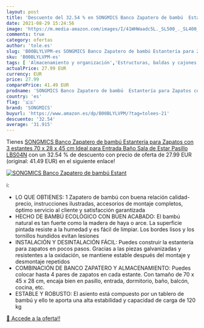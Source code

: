 ```yaml
---
layout: post
title: 'Descuento del 32.54 % en SONGMICS Banco Zapatero de bambú  Estant'
date: 2021-08-29 15:24:56
image: 'https://m.media-amazon.com/images/I/41WHWaadc5L._SL500_._SL400_.jpg'
comments: true
category: ofertas
author: 'tole.es'
slug: 'B00BLYLVPM-es SONGMICS Banco Zapatero de bambú Estantería para Zapatos...'
sku: 'B00BLYLVPM-es'
tags: [ 'Almacenamiento y organización','Estructuras, baldas y cajones','Hogar y cocina','Unidades de estanterías','songmics','zapatos', ]
actualPrice: 27.99 EUR
currency: EUR
price: 27.99
comparePrice: 41.49 EUR
prodname: 'SONGMICS Banco Zapatero de bambú  Estantería para Zapatos con 3 estantes  70 x 28 x 45 cm Ideal para Entrada  Baño  Sala de Estar  Pasillo LBS04N'
country: 'es'
flag: '🇪🇸'
brand: 'SONGMICS'
buyurl: 'https://www.amazon.es/dp/B00BLYLVPM/?tag=tolees-21'
descuento: '32.54'
average: '31.915'
---
```


Tienes [SONGMICS Banco Zapatero de bambú  Estantería para Zapatos con 3 estantes  70 x 28 x 45 cm Ideal para Entrada  Baño  Sala de Estar  Pasillo LBS04N](https://www.amazon.es/dp/B00BLYLVPM/?tag=tolees-21) con un 32.54 % de descuento con precio de oferta de 27.99 EUR (original: 41.49 EUR) en el siguiente enlace!

[![SONGMICS Banco Zapatero de bambú  Estant](https://m.media-amazon.com/images/I/41WHWaadc5L._SL500_._SL400_.jpg)](https://www.amazon.es/dp/B00BLYLVPM/?tag=tolees-21)

ℹ️:

- LO QUE OBTIENES: 1 Zapatero de bambú con buena relación calidad-precio, instrucciones ilustradas, accesorios de montaje completos, óptimo servicio al cliente y satisfacción garantizada
- HECHO DE BAMBÚ ECOLÓGICO CON BUEN ACABADO: El bambú natural es tan fuerte como la madera de haya o arce. La superficie pintada resiste a la humedad y es fácil de limpiar. Los bordes lisos y los tornillos hundidos evitan lesiones
- INSTALACIÓN Y DESINTALACIÓN FÁCIL: Puedes construir la estantería para zapatos en pocos pasos. Gracias a las piezas galvanizadas y resistentes a la oxidación, se mantiene estable después del montaje y desmontaje repetidos
- COMBINACIÓN DE BANCO ZAPATERO Y ALMACENAMIENTO: Puedes colocar hasta 4 pares de zapatos en cada estante. Con tamaño de 70 x 45 x 28 cm, encaja bien en pasillo, entrada, dormitorio, baño, balcón, cocina, etc.
- ESTABLE Y ROBUSTO: El asiento está compuesto por un tablero de bambú y ello te aporta una alta estabilidad y capacidad de carga de 120 kg

[🛒 Accede a la oferta!!](https://www.amazon.es/dp/B00BLYLVPM/?tag=tolees-21)
